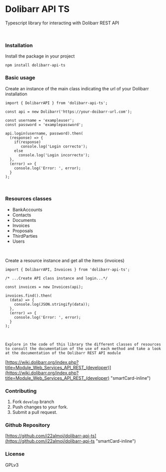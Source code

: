 # Dolibarr API TS

Typescript library for interacting with Dolibarr REST API

‌

### Installation

Install the package in your project
```
npm install dolibarr-api-ts
```

### Basic usage

Create an instance of the main class indicating the url of your Dolibarr installation

```
import { DolibarrAPI } from 'dolibarr-api-ts';

const api = new Dolibarr('https://your-doibarr-url.com');

const username = 'exampleuser';
const password = 'examplepassword';

api.login(username, password).then(
  (response) => {
    if(response)
       console.log('Login correcto');
    else
      console.log('Login incorrecto');
  },
  (error) => {
    console.log('Error: ', error);
  }
);
```

‌

### Resources classes

- BankAccounts
- Contacts
- Documents
- Invoices
- Proposals
- ThirdParties
- Users

‌

Create a resource instance and get all the items (invoices)

```
import { DolibarrAPI, Invoices } from 'dolibarr-api-ts';

/* ...Create API class instance and login...*/

const invoices = new Invoices(api);

invoices.find().then(
  (data) => {
    console.log(JSON.stringify(data));
  },
  (error) => {
    console.log('Error: ', error);
  }
);

```

‌

`Explore in the code of this library the different classes of resources to consult the documentation of the use of each method and take a look at the documentation of the Dolibarr REST API module`


[https://wiki.dolibarr.org/index.php?title=Module_Web_Services_API_REST_(developer)](https://wiki.dolibarr.org/index.php?title=Module_Web_Services_API_REST_(developer) "smartCard-inline")



### Contributing

1. Fork `develop` branch
2. Push changes to your fork.
3. Submit a pull request.



### Github Repository

[https://github.com/i22almoj/dolibarr-api-ts](https://github.com/i22almoj/dolibarr-api-ts "smartCard-inline")



### License

GPLv3